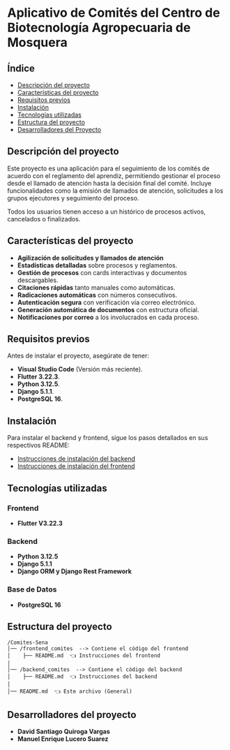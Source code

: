 # Aplicativo de Comités del Centro de Biotecnología Agropecuaria de Mosquera

## Índice

- [Descripción del proyecto](#descripción-del-proyecto)
- [Características del proyecto](#características-del-proyecto)
- [Requisitos previos](#requisitos-previos)
- [Instalación](#instalación)
- [Tecnologías utilizadas](#tecnologías-utilizadas)
- [Estructura del proyecto](#estructura-del-proyecto)
- [Desarrolladores del Proyecto](#desarrolladores-del-proyecto)

## Descripción del proyecto

Este proyecto es una aplicación para el seguimiento de los comités de acuerdo con el reglamento del aprendiz, permitiendo gestionar el proceso desde el llamado de atención hasta la decisión final del comité. Incluye funcionalidades como la emisión de llamados de atención, solicitudes a los grupos ejecutores y seguimiento del proceso.

Todos los usuarios tienen acceso a un histórico de procesos activos, cancelados o finalizados.

## Características del proyecto

- **Agilización de solicitudes y llamados de atención**
- **Estadísticas detalladas** sobre procesos y reglamentos.
- **Gestión de procesos** con cards interactivas y documentos descargables.
- **Citaciones rápidas** tanto manuales como automáticas.
- **Radicaciones automáticas** con números consecutivos.
- **Autenticación segura** con verificación vía correo electrónico.
- **Generación automática de documentos** con estructura oficial.
- **Notificaciones por correo** a los involucrados en cada proceso.

## Requisitos previos

Antes de instalar el proyecto, asegúrate de tener:

- **Visual Studio Code** (Versión más reciente).
- **Flutter 3.22.3**.
- **Python 3.12.5**.
- **Django 5.1.1**.
- **PostgreSQL 16**.

## Instalación

Para instalar el backend y frontend, sigue los pasos detallados en sus respectivos README:

- [Instrucciones de instalación del backend](backend_comites/README.md)
- [Instrucciones de instalación del frontend](frontend_comites/README.md)

## Tecnologías utilizadas

### Frontend

- **Flutter V3.22.3**

### Backend

- **Python 3.12.5**
- **Django 5.1.1**
- **Django ORM y Django Rest Framework**

### Base de Datos

- **PostgreSQL 16**

## Estructura del proyecto

```
/Comites-Sena
│── /frontend_comites  --> Contiene el código del frontend
│    ├── README.md  👈 Instrucciones del frontend
│
│── /backend_comites  --> Contiene el código del backend
│    ├── README.md  👈 Instrucciones del backend
│
│── README.md  👈 Este archivo (General)
```

## Desarrolladores del proyecto

- **David Santiago Quiroga Vargas**
- **Manuel Enrique Lucero Suarez**

